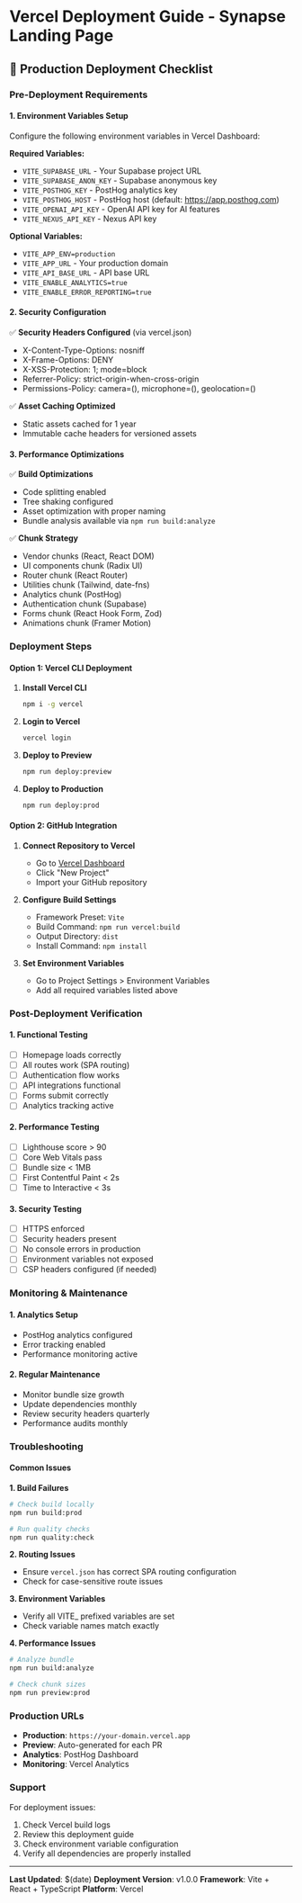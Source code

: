 # Vercel Deployment Guide - Synapse Landing Page

## 🚀 Production Deployment Checklist

### Pre-Deployment Requirements

#### 1. Environment Variables Setup

Configure the following environment variables in Vercel Dashboard:

**Required Variables:**

- `VITE_SUPABASE_URL` - Your Supabase project URL
- `VITE_SUPABASE_ANON_KEY` - Supabase anonymous key
- `VITE_POSTHOG_KEY` - PostHog analytics key
- `VITE_POSTHOG_HOST` - PostHog host (default: https://app.posthog.com)
- `VITE_OPENAI_API_KEY` - OpenAI API key for AI features
- `VITE_NEXUS_API_KEY` - Nexus API key

**Optional Variables:**

- `VITE_APP_ENV=production`
- `VITE_APP_URL` - Your production domain
- `VITE_API_BASE_URL` - API base URL
- `VITE_ENABLE_ANALYTICS=true`
- `VITE_ENABLE_ERROR_REPORTING=true`

#### 2. Security Configuration

✅ **Security Headers Configured** (via vercel.json)

- X-Content-Type-Options: nosniff
- X-Frame-Options: DENY
- X-XSS-Protection: 1; mode=block
- Referrer-Policy: strict-origin-when-cross-origin
- Permissions-Policy: camera=(), microphone=(), geolocation=()

✅ **Asset Caching Optimized**

- Static assets cached for 1 year
- Immutable cache headers for versioned assets

#### 3. Performance Optimizations

✅ **Build Optimizations**

- Code splitting enabled
- Tree shaking configured
- Asset optimization with proper naming
- Bundle analysis available via `npm run build:analyze`

✅ **Chunk Strategy**

- Vendor chunks (React, React DOM)
- UI components chunk (Radix UI)
- Router chunk (React Router)
- Utilities chunk (Tailwind, date-fns)
- Analytics chunk (PostHog)
- Authentication chunk (Supabase)
- Forms chunk (React Hook Form, Zod)
- Animations chunk (Framer Motion)

### Deployment Steps

#### Option 1: Vercel CLI Deployment

1. **Install Vercel CLI**

   ```bash
   npm i -g vercel
   ```

2. **Login to Vercel**

   ```bash
   vercel login
   ```

3. **Deploy to Preview**

   ```bash
   npm run deploy:preview
   ```

4. **Deploy to Production**
   ```bash
   npm run deploy:prod
   ```

#### Option 2: GitHub Integration

1. **Connect Repository to Vercel**
   - Go to [Vercel Dashboard](https://vercel.com/dashboard)
   - Click "New Project"
   - Import your GitHub repository

2. **Configure Build Settings**
   - Framework Preset: `Vite`
   - Build Command: `npm run vercel:build`
   - Output Directory: `dist`
   - Install Command: `npm install`

3. **Set Environment Variables**
   - Go to Project Settings > Environment Variables
   - Add all required variables listed above

### Post-Deployment Verification

#### 1. Functional Testing

- [ ] Homepage loads correctly
- [ ] All routes work (SPA routing)
- [ ] Authentication flow works
- [ ] API integrations functional
- [ ] Forms submit correctly
- [ ] Analytics tracking active

#### 2. Performance Testing

- [ ] Lighthouse score > 90
- [ ] Core Web Vitals pass
- [ ] Bundle size < 1MB
- [ ] First Contentful Paint < 2s
- [ ] Time to Interactive < 3s

#### 3. Security Testing

- [ ] HTTPS enforced
- [ ] Security headers present
- [ ] No console errors in production
- [ ] Environment variables not exposed
- [ ] CSP headers configured (if needed)

### Monitoring & Maintenance

#### 1. Analytics Setup

- PostHog analytics configured
- Error tracking enabled
- Performance monitoring active

#### 2. Regular Maintenance

- Monitor bundle size growth
- Update dependencies monthly
- Review security headers quarterly
- Performance audits monthly

### Troubleshooting

#### Common Issues

**1. Build Failures**

```bash
# Check build locally
npm run build:prod

# Run quality checks
npm run quality:check
```

**2. Routing Issues**

- Ensure `vercel.json` has correct SPA routing configuration
- Check for case-sensitive route issues

**3. Environment Variables**

- Verify all VITE\_ prefixed variables are set
- Check variable names match exactly

**4. Performance Issues**

```bash
# Analyze bundle
npm run build:analyze

# Check chunk sizes
npm run preview:prod
```

### Production URLs

- **Production**: `https://your-domain.vercel.app`
- **Preview**: Auto-generated for each PR
- **Analytics**: PostHog Dashboard
- **Monitoring**: Vercel Analytics

### Support

For deployment issues:

1. Check Vercel build logs
2. Review this deployment guide
3. Check environment variable configuration
4. Verify all dependencies are properly installed

---

**Last Updated**: $(date)
**Deployment Version**: v1.0.0
**Framework**: Vite + React + TypeScript
**Platform**: Vercel
